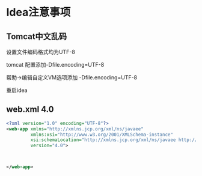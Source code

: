 # Idea注意事项

## Tomcat中文乱码

设置文件编码格式均为UTF-8

tomcat 配置添加-Dfile.encoding=UTF-8

帮助->编辑自定义VM选项添加 -Dfile.encoding=UTF-8

重启idea



## web.xml 4.0

```xml
<?xml version="1.0" encoding="UTF-8"?>
<web-app xmlns="http://xmlns.jcp.org/xml/ns/javaee"
         xmlns:xsi="http://www.w3.org/2001/XMLSchema-instance"
         xsi:schemaLocation="http://xmlns.jcp.org/xml/ns/javaee http://xmlns.jcp.org/xml/ns/javaee/web-app_4_0.xsd"
         version="4.0">



</web-app>
```

